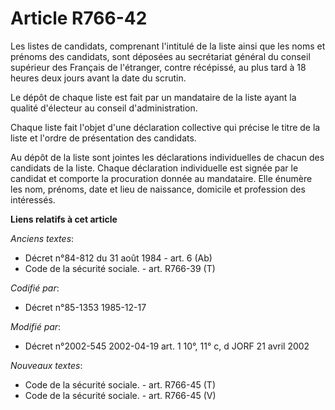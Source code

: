 # Article R766-42

Les listes de candidats, comprenant l'intitulé de la liste ainsi que les noms et prénoms des candidats, sont déposées au
secrétariat général du conseil supérieur des Français de l'étranger, contre récépissé, au plus tard à 18 heures deux jours
avant la date du scrutin. 

Le dépôt de chaque liste est fait par un mandataire de la liste ayant la qualité d'électeur au conseil d'administration. 

Chaque liste fait l'objet d'une déclaration collective qui précise le titre de la liste et l'ordre de présentation des
candidats. 

Au dépôt de la liste sont jointes les déclarations individuelles de chacun des candidats de la liste. Chaque déclaration
individuelle est signée par le candidat et comporte la procuration donnée au mandataire. Elle énumère les nom, prénoms, date
et lieu de naissance, domicile et profession des intéressés.

**Liens relatifs à cet article**

_Anciens textes_:

  - Décret n°84-812 du 31 août 1984 - art. 6 (Ab)
  - Code de la sécurité sociale. - art. R766-39 (T)

_Codifié par_:

  - Décret n°85-1353 1985-12-17

_Modifié par_:

  - Décret n°2002-545 2002-04-19 art. 1 10°, 11° c, d JORF 21 avril 2002

_Nouveaux textes_:

  - Code de la sécurité sociale. - art. R766-45 (T)
  - Code de la sécurité sociale. - art. R766-45 (V)
